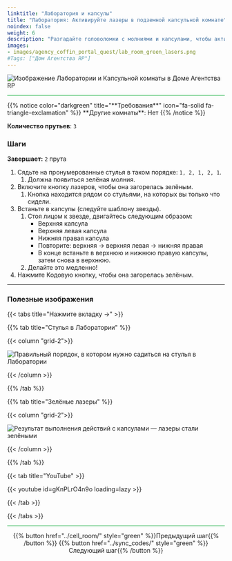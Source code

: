 ```yaml
---
linktitle: "Лаборатория и капсулы"
title: "Лаборатория: Активируйте лазеры в подземной капсульной комнате"
noindex: false
weight: 6
description: "Разгадайте головоломки с молниями и капсулами, чтобы активировать лазеры в Лаборатории. Продвигайтесь в квесте Агентства, раскрывая тайны подземного подземелья."
images:
- images/agency_coffin_portal_quest/lab_room_green_lasers.png
#Tags: ["Дом Агентства RP"]
---
```


![Изображение Лаборатории и Капсульной комнаты в Доме Агентства RP](/images/agency_coffin_portal_quest/lab_room_w400px.png)

<hr style="background-color: #28b44c" size=8>
{{% notice color="darkgreen" title="**Требования**" icon="fa-solid fa-triangle-exclamation" %}}
**Другие комнаты**: Нет
{{% /notice %}}

**Количество прутьев**: `3`

### **Шаги**  

**Завершает:** `2` прута  

1. Сядьте на пронумерованные стулья в таком порядке: `1, 2, 1, 2, 1`.  
   1. Должна появиться зелёная молния.  
2. Включите кнопку лазеров, чтобы она загорелась зелёным.  
   1. Кнопка находится рядом со стульями, на которых вы только что сидели.  
3. Встаньте в капсулы (следуйте шаблону звезды).  
   1. Стоя лицом к звезде, двигайтесь следующим образом:  
      - Верхняя капсула  
      - Верхняя левая капсула  
      - Нижняя правая капсула  
      - Повторите: верхняя → верхняя левая → нижняя правая  
      - В конце встаньте в верхнюю и нижнюю правую капсулы, затем снова в верхнюю.  
   2. Делайте это медленно!  
4. Нажмите Кодовую кнопку, чтобы она загорелась зелёным.

---

### **Полезные изображения**  

{{< tabs title="Нажмите вкладку ->" >}}

{{% tab title="Стулья в Лаборатории" %}}

{{< column "grid-2">}}

![Правильный порядок, в котором нужно садиться на стулья в Лаборатории](/images/agency_coffin_portal_quest/lab_room_chair_order.png)

{{< /column >}}

{{% /tab %}}

{{% tab title="Зелёные лазеры" %}}

{{< column "grid-2">}}

![Результат выполнения действий с капсулами — лазеры стали зелёными](/images/agency_coffin_portal_quest/lab_room_green_lasers.png)

{{< /column >}}

{{% /tab %}}

{{< tab title="YouTube" >}}

{{< youtube id=gKnPLrO4n9o loading=lazy >}}

{{< /tab >}}

{{< /tabs >}}

<hr style="background-color: #28b44c" size=8>

<div align="center">{{% button href="../cell_room/" style="green" %}}Предыдущий шаг{{% /button %}} {{% button href="../sync_codes/" style="green" %}}Следующий шаг{{% /button %}}</div>
